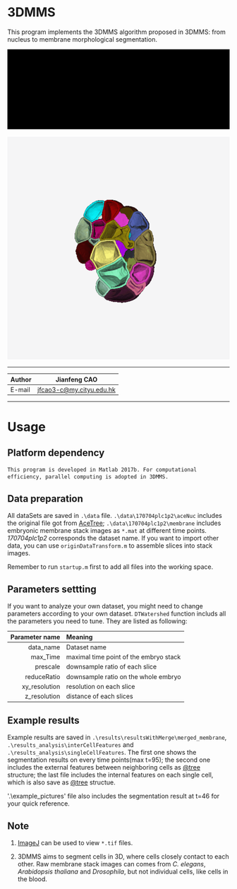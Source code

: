 3DMMS
=================
This program implements the 3DMMS algorithm proposed in 3DMMS: from nucleus to membrane morphological segmentation. 

![segmentation00](example_pictures/segmentation_results.gif "segmentation results comparison")

![3Dsegmentation](example_pictures/3DSegmentation_half.gif "segmentation result in 3D")

******

|Author|Jianfeng CAO|
|---|---|
|E-mail|jfcao3-c@my.cityu.edu.hk

*****
# Usage
## **Platform dependency** 
	This program is developed in Matlab 2017b. For computational efficiency, parallel computing is adopted in 3DMMS.
## **Data preparation**
  
  All dataSets are saved in `.\data` file. `.\data\170704plc1p2\aceNuc` includes the original file got from [AceTree](https://www.ncbi.nlm.nih.gov/pmc/articles/PMC1501046/); `.\data\170704plc1p2\membrane` includes embryonic membrane stack images as `*.mat` at different time points. *170704plc1p2* corresponds the dataset name. If you want to import other data, you can use `originDataTransform.m` to assemble slices into stack images.
  
  Remember to run `startup.m` first to add all files into the working space.
  
## **Parameters settting**

If you want to analyze your own dataset, you might need to change parameters according to your own dataset. `DTWatershed` function includs all the parameters you need to tune. They are listed as following:

| **Parameter name** | **Meaning**                               |
|---------------:|:----------------------------------------------|
|      data_name | Dataset name                                  |
|       max_Time | maximal time point of the embryo stack    |
|       prescale | downsample ratio of each slice            |
|    reduceRatio | downsample ratio on the whole embryo      |
|  xy_resolution | resolution on each slice                  |
|   z_resolution | distance of each slices                   |

## **Example results**
  
Example results are saved in `.\results\resultsWithMerge\merged_membrane`, `.\results_analysis\interCellFeatures` and `.\results_analysis\singleCellFeatures`. The first one shows the segmentation results on every time points(max t=95); the second one includes the external features between neighboring cells as [@tree](http://tinevez.github.io/matlab-tree/) structure; the last file includes the internal features on each single cell, which is also save as [@tree](http://tinevez.github.io/matlab-tree/) structue.
  
  '.\example_pictures' file also includes the segmentation result at t=46 for your quick reference. 
  
## **Note**

1. [ImageJ](https://fiji.sc/) can be used to view `*.tif` files.

2. 3DMMS aims to segment cells in 3D, where cells closely contact to each other. Raw membrane stack images can comes from *C. elegans*,  *Arabidopsis thaliana* and *Drosophila*, but not individual cells, like cells in the blood. 
  
  
